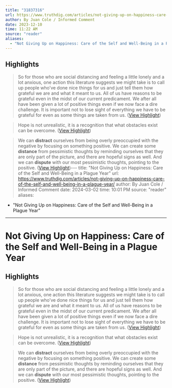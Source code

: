 ```yaml
---
title: "31837316"
url: https://www.truthdig.com/articles/not-giving-up-on-happiness-care-of-the-self-and-well-being-in-a-plague-year/
author: By Juan Cole / Informed Comment
date: 2023-12-10
time: 11:22 AM
source: "reader"
aliases:
  - "Not Giving Up on Happiness: Care of the Self and Well-Being in a Plague Year"
---
```

## Highlights
> So for those who are social distancing and feeling a little lonely and a lot anxious, one action this literature suggests we might take is to call up people who’ve done nice things for us and just tell them how grateful we are and what it meant to us. All of us have reasons to be grateful even in the midst of our current predicament. We after all have been given a lot of positive things even if we now face a dire challenge. It is important not to lose sight of everything we have to be grateful for even as some things are taken from us. ([View Highlight](https://read.readwise.io/read/01h9e6rc8bbqv960tee1c63yrt))

> Hope is not unrealistic, it is a recognition that what obstacles exist can be overcome. ([View Highlight](https://read.readwise.io/read/01h9e6te6fec94558qac9gmdsn))

> We can **distract** ourselves from being overly preoccupied with the negative by focusing on something positive. We can create some **distance** from pessimistic thoughts by reminding ourselves that they are only part of the picture, and there are hopeful signs as well. And we can **dispute** with our most pessimistic thoughts, pointing to the positive. ([View Highlight](https://read.readwise.io/read/01h9e6tw99ze9w2p5fpd3b7kt5))---
title: "Not Giving Up on Happiness: Care of the Self and Well-Being in a Plague Year"
url: https://www.truthdig.com/articles/not-giving-up-on-happiness-care-of-the-self-and-well-being-in-a-plague-year/
author: By Juan Cole / Informed Comment
date: 2024-03-02
time: 10:01 PM
source: "reader"
aliases:
  - "Not Giving Up on Happiness: Care of the Self and Well-Being in a Plague Year"
---
# Not Giving Up on Happiness: Care of the Self and Well-Being in a Plague Year

## Highlights
> So for those who are social distancing and feeling a little lonely and a lot anxious, one action this literature suggests we might take is to call up people who’ve done nice things for us and just tell them how grateful we are and what it meant to us. All of us have reasons to be grateful even in the midst of our current predicament. We after all have been given a lot of positive things even if we now face a dire challenge. It is important not to lose sight of everything we have to be grateful for even as some things are taken from us. ([View Highlight](https://read.readwise.io/read/01h9e6rc8bbqv960tee1c63yrt))

> Hope is not unrealistic, it is a recognition that what obstacles exist can be overcome. ([View Highlight](https://read.readwise.io/read/01h9e6te6fec94558qac9gmdsn))

> We can **distract** ourselves from being overly preoccupied with the negative by focusing on something positive. We can create some **distance** from pessimistic thoughts by reminding ourselves that they are only part of the picture, and there are hopeful signs as well. And we can **dispute** with our most pessimistic thoughts, pointing to the positive. ([View Highlight](https://read.readwise.io/read/01h9e6tw99ze9w2p5fpd3b7kt5))

